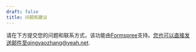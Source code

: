 ```yaml
---
draft: false
title: 问题和建议
---
```


请在下方提交您的问题和联系方式，该功能由[Formspree](https://formspree.io/)支持。您也可以直接发送邮件至qingyaozhang@yeah.net.
